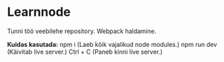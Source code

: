 # Learnnode
Tunni töö veebilehe repository. Webpack haldamine. 
 
**Kuidas kasutada:** 
npm i (Laeb kõik vajalikud node modules.) 
npm run dev (Käivitab live server.) 
Ctrl + C (Paneb kinni live server.)
